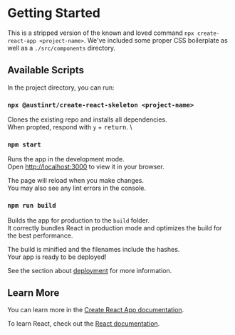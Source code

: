# Getting Started

This is a stripped version of the known and loved command `npx create-react-app <project-name>`. We've included some proper CSS boilerplate as well as a `./src/components` directory.

## Available Scripts

In the project directory, you can run:

### `npx @austinrt/create-react-skeleton <project-name>`

Clones the existing repo and installs all dependencies. \
When propted, respond with `y` + <kbd>return</kbd>. \

### `npm start`

Runs the app in the development mode.\
Open [http://localhost:3000](http://localhost:3000) to view it in your browser.

The page will reload when you make changes.\
You may also see any lint errors in the console.

### `npm run build`

Builds the app for production to the `build` folder.\
It correctly bundles React in production mode and optimizes the build for the best performance.

The build is minified and the filenames include the hashes.\
Your app is ready to be deployed!

See the section about [deployment](https://facebook.github.io/create-react-app/docs/deployment) for more information.

## Learn More

You can learn more in the [Create React App documentation](https://facebook.github.io/create-react-app/docs/getting-started).

To learn React, check out the [React documentation](https://reactjs.org/).
